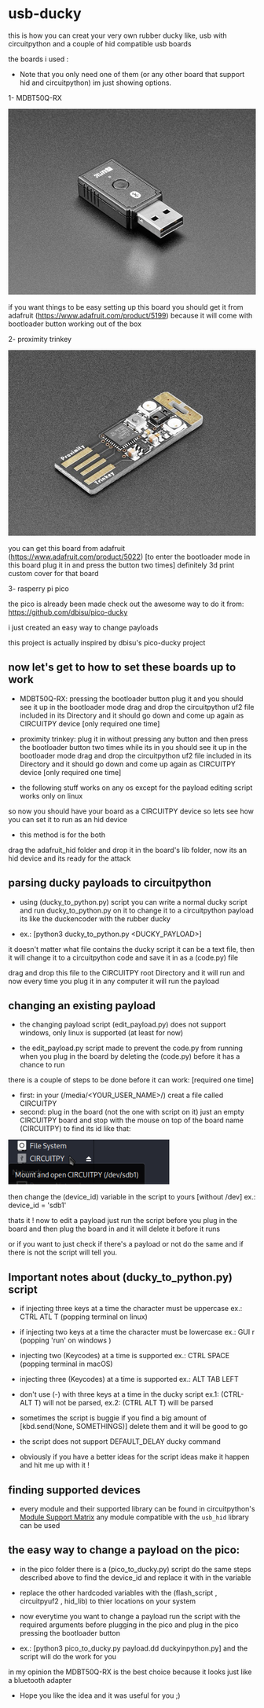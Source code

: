 # usb-ducky

this is how you can creat your very own rubber ducky like, usb with circuitpython and a couple of hid compatible usb boards 

the boards i used :

- Note that you only need one of them (or any other board that support hid and circuitpython) im just showing options.

1- MDBT50Q-RX 

<img src="pics/raytac_mdbt50q-rx.jpg">

if you want things to be easy setting up this board you should get it from adafruit (https://www.adafruit.com/product/5199) because it will come with bootloader button working out of the box 

2- proximity trinkey

<img src="pics/proximity_trinkey.jpg">

you can get this board from adafruit (https://www.adafruit.com/product/5022) [to enter the bootloader mode in this board plug it in and press the button two times]
definitely 3d print custom cover for that board

3- rasperry pi pico 

the pico is already been made check out the awesome way to do it from: https://github.com/dbisu/pico-ducky 

i just created an easy way to change payloads 

this project is actually inspired by dbisu's pico-ducky project

## now let's get to how to set these boards up to work

- MDBT50Q-RX: pressing the bootloader button plug it and you should see it up in the bootloader mode drag and drop the circuitpython uf2 file included in its Directory and it should go down and come up again as CIRCUITPY device [only required one time]

- proximity trinkey: plug it in without pressing any button and then press the bootloader button two times while its in you should see it up in the bootloader mode 
drag and drop the circuitpython uf2 file included in its Directory and it should go down and come up again as CIRCUITPY device [only required one time]

- the following stuff works on any os except for the payload editing script works only on linux

so now you should have your board as a CIRCUITPY device so lets see how you can set it to run as an hid device

- this method is for the both

drag the adafruit_hid folder and drop it in the board's lib folder, now its an hid device and its ready for the attack

## parsing ducky payloads to circuitpython

- using (ducky_to_python.py) script you can write a normal ducky script and run ducky_to_python.py on it to change it to a circuitpython payload its like the 
duckencoder with the rubber ducky

- ex.: [python3 ducky_to_python.py <DUCKY_PAYLOAD>] 

it doesn't matter what file contains the ducky script it can be a text file, then it will change it to a circuitpython code and save it in as a (code.py) file

drag and drop this file to the CIRCUITPY root Directory and it will run and now every time you plug it in any computer it will run the payload


## changing an existing payload

- the changing payload script (edit_payload.py) does not support windows,  only linux is supported (at least for now)

- the edit_payload.py script made to prevent the code.py from running when you plug in the board by deleting the (code.py) before it has a chance to run

there is a couple of steps to be done before it can work: [required one time]
  - first: in your (/media/<YOUR_USER_NAME>/) creat a file called CIRCUITPY 
  - second: plug in the board (not the one with script on it) just an empty CIRCUITPY board and stop with the mouse on top of the board name (CIRCUITPY) to find its id like that:

<img src="pics/device_indicator.png">

then change the (device_id) variable in the script to yours [without /dev] ex.: device_id = 'sdb1'

thats it ! now to edit a payload just run the script before you plug in the board and then plug the board in and it will delete it before it runs 

or if you want to just check if there's a payload or not do the same and if there is not the script will tell you.



## Important notes about (ducky_to_python.py) script

- if injecting three keys at a time the character must be uppercase ex.: CTRL ATL T (popping terminal on linux)

- if injecting two keys at a time the character  must be lowercase ex.: GUI r (popping 'run' on windows )

- injecting two (Keycodes) at a time is supported ex.: CTRL SPACE (popping terminal in macOS)

- injecting three (Keycodes) at a time is supported ex.: ALT TAB LEFT

- don't use (-) with three keys at a time in the ducky script ex.1: (CTRL-ALT T) will not be parsed, ex.2: (CTRL ALT T) will be parsed   

- sometimes the script is buggie if you find a big amount of [kbd.send(None, SOMETHINGS)] delete them and it will be good to go

- the script does not support DEFAULT_DELAY ducky command

- obviously if you have a better ideas for the script ideas make it happen and hit me up with it !


## finding supported devices 

- every module and their supported library can be found in circuitpython's <a href="https://docs.circuitpython.org/en/latest/shared-bindings/support_matrix.html">Module Support Matrix</a> any module compatible with the `usb_hid` library can be used


## the easy way to change a payload on the pico:

- in the pico folder there is a (pico_to_ducky.py) script do the same steps described above to find the device_id and replace it with in the variable

- replace the other hardcoded variables with the (flash_script , circuitpyuf2 , hid_lib) to thier locations on your system

- now everytime you want to change a payload run the script with the required arguments before plugging in the pico and plug in the pico pressing the bootloader
 button 

- ex.: [python3 pico_to_ducky.py payload.dd duckyinpython.py]
and the script will do the work for you 




in my opinion the MDBT50Q-RX is the best choice because it looks just like a bluetooth adapter

- Hope you like the idea and it was useful for you ;)



 
